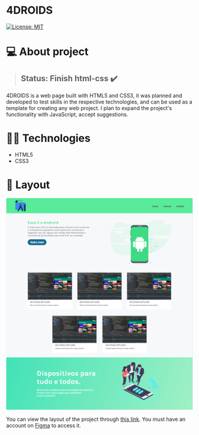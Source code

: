 # 4DROIDS

[![License: MIT](https://img.shields.io/badge/License-MIT-green.svg)](https://github.com/Icaro2003/4droids/blob/master/LICENSE)

# 💻 About project
> ## Status: Finish html-css ✔️
4DROIDS is a web page built with HTML5 and CSS3, it was planned and developed to test skills in the respective technologies, and can be used as a template for creating any web project. I plan to expand the project's functionality with JavaScript, accept suggestions.

# 👨‍💻 Technologies

- HTML5
- CSS3

# 🔖 Layout

<img alt="Rocket.Q" src=".github/4droids.jpg">

You can view the layout of the project through [this link](https://www.figma.com/file/2AHQAefBlSaUVGI61sI2sZ/4DROIDS). You must have an account on [Figma](https://figma.com) to access it.